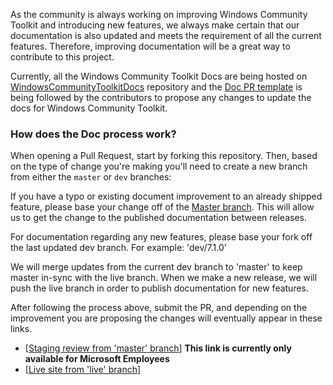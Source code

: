 As the community is always working on improving Windows Community Toolkit and introducing new features, we always make certain that our documentation is also updated and meets the requirement of all the current features. Therefore, improving documentation will be a great way to contribute to this project.
 
Currently, all the Windows Community Toolkit Docs are being hosted on [WindowsCommunityToolkitDocs](https://github.com/MicrosoftDocs/WindowsCommunityToolkitDocs) repository and the [Doc PR template](https://github.com/MicrosoftDocs/WindowsCommunityToolkitDocs/blob/master/.github/PULL_REQUEST_TEMPLATE.md) is being followed by the contributors to propose any changes to update the docs for Windows Community Toolkit. 

### How does the Doc process work? 

When opening a Pull Request, start by forking this repository. Then, based on the type of change you're making you'll need to create a new branch from either the `master` or `dev` branches:

If you have a typo or existing document improvement to an already shipped feature, please base your change off of the [Master branch](https://github.com/MicrosoftDocs/WindowsCommunityToolkitDocs/tree/master). This will allow us to get the change to the published documentation between releases.

For documentation regarding any new features, please base your fork off the last updated dev branch. For example: 'dev/7.1.0'

We will merge updates from the current dev branch to 'master' to keep master in-sync with the live branch. When we make a new release, we will push the live branch in order to publish documentation for new features.

After following the process above, submit the PR, and depending on the improvement you are proposing the changes will eventually appear in these links.

- [[Staging review from 'master' branch](https://review.docs.microsoft.com/en-us/windows/communitytoolkit/?branch=master)] **This link is currently only available for Microsoft Employees**
- [[Live site from 'live' branch](https://docs.microsoft.com/en-us/windows/communitytoolkit/)]
